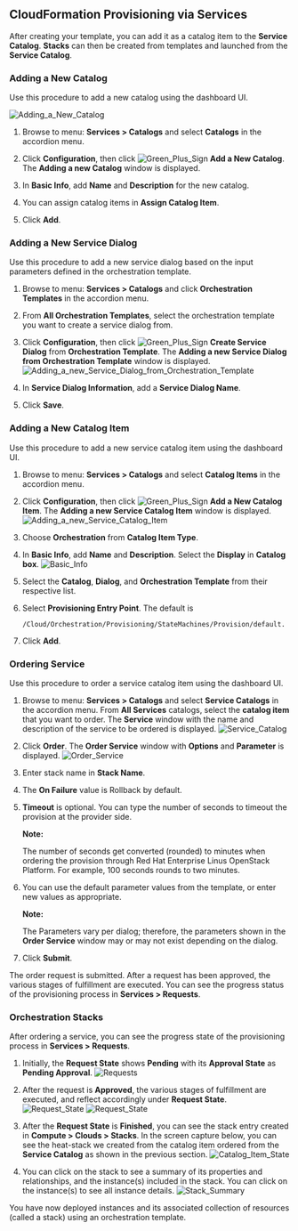## CloudFormation Provisioning via Services

After creating your template, you can add it as a catalog item to the
**Service Catalog**. **Stacks** can then be created from templates and
launched from the **Service Catalog**.

### Adding a New Catalog

Use this procedure to add a new catalog using the dashboard UI.

![Adding\_a\_New\_Catalog](../images/7149.png)

1.  Browse to menu: **Services > Catalogs** and select **Catalogs** in the
    accordion menu.

2.  Click **Configuration**, then
    click ![Green\_Plus\_Sign](../images/1848.png) **Add a New Catalog**.
    The **Adding a new Catalog** window is displayed.

3.  In **Basic Info**, add **Name** and **Description** for the new
    catalog.

4.  You can assign catalog items in **Assign Catalog Item**.

5.  Click **Add**.

### Adding a New Service Dialog

Use this procedure to add a new service dialog based on the input
parameters defined in the orchestration template.

1.  Browse to menu: **Services > Catalogs** and click **Orchestration
    Templates** in the accordion menu.

2.  From **All Orchestration Templates**, select the orchestration
    template you want to create a service dialog from.

3.  Click **Configuration**, then
    click ![Green\_Plus\_Sign](../images/1848.png) **Create Service
    Dialog** from **Orchestration Template**. The **Adding a new Service
    Dialog from Orchestration Template** window is displayed.
    ![Adding\_a\_new\_Service\_Dialog\_from\_Orchestration\_Template](../images/7156.png)

4.  In **Service Dialog Information**, add a **Service Dialog Name**.

5.  Click **Save**.

### Adding a New Catalog Item

Use this procedure to add a new service catalog item using the dashboard
UI.

1.  Browse to menu: **Services > Catalogs** and select **Catalog Items**
    in the accordion menu.

2.  Click **Configuration**, then
    click ![Green\_Plus\_Sign](../images/1848.png) **Add a New Catalog
    Item**. The **Adding a new Service Catalog Item** window is
    displayed.
    ![Adding\_a\_new\_Service\_Catalog\_Item](../images/7146.png)

3.  Choose **Orchestration** from **Catalog Item Type**.

4.  In **Basic Info**, add **Name** and **Description**. Select the
    **Display** in **Catalog box**. ![Basic\_Info](../images/7147.png)

5.  Select the **Catalog**, **Dialog**, and **Orchestration Template**
    from their respective list.

6.  Select **Provisioning Entry Point**. The default is

        /Cloud/Orchestration/Provisioning/StateMachines/Provision/default.

7.  Click **Add**.

### Ordering Service

Use this procedure to order a service catalog item using the dashboard
UI.

1.  Browse to menu: **Services > Catalogs** and select **Service
    Catalogs** in the accordion menu. From **All Services** catalogs,
    select the **catalog item** that you want to order. The **Service**
    window with the name and description of the service to be ordered is
    displayed. ![Service\_Catalog](../images/7172.png)

2.  Click **Order**. The **Order Service** window with **Options** and
    **Parameter** is displayed. ![Order\_Service](../images/7173.png)

3.  Enter stack name in **Stack Name**.

4.  The **On Failure** value is Rollback by default.

5.  **Timeout** is optional. You can type the number of seconds to
    timeout the provision at the provider side.

    **Note:**

    The number of seconds get converted (rounded) to minutes when
    ordering the provision through Red Hat Enterprise Linus OpenStack
    Platform. For example, 100 seconds rounds to two minutes.

6.  You can use the default parameter values from the template, or enter new values as appropriate.

    **Note:**

    The Parameters vary per dialog; therefore, the parameters shown in
    the **Order Service** window may or may not exist depending on the
    dialog.

7.  Click **Submit**.

The order request is submitted. After a request has been approved, the
various stages of fulfillment are executed. You can see the progress
status of the provisioning process in **Services > Requests**.

### Orchestration Stacks

After ordering a service, you can see the progress state of the
provisioning process in **Services > Requests**.

1.  Initially, the **Request State** shows **Pending** with its
    **Approval State** as **Pending Approval**.
    ![Requests](../images/7177.png)

2.  After the request is **Approved**, the various stages of fulfillment
    are executed, and reflect accordingly under **Request State**.
    ![Request\_State](../images/7178.png)
    ![Request\_State](../images/7179.png)

3.  After the **Request State** is **Finished**, you can see the stack
    entry created in **Compute > Clouds > Stacks**. In the screen
    capture below, you can see the heat-stack we created from the
    catalog item ordered from the **Service Catalog** as shown in the
    previous section. ![Catalog\_Item\_State](../images/7180.png)

4.  You can click on the stack to see a summary of its properties and
    relationships, and the instance(s) included in the stack. You can
    click on the instance(s) to see all instance details.
    ![Stack\_Summary](../images/7181.png)

You have now deployed instances and its associated collection of
resources (called a stack) using an orchestration template.
